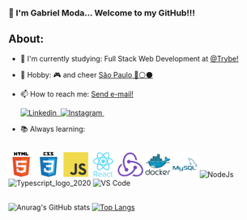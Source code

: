 ### 👋 I'm Gabriel Moda... Welcome to my GitHub!!!

<div text"center">  <h2>About:</h2>

- 🔭 I'm currently studying: Full Stack Web Development at <a href="https://www.betrybe.com/">@Trybe!</a>

- 🤔 Hobby: 🎮 and cheer <a href="https://www.instagram.com/saopaulofc/">São Paulo 🔴⚪⚫</a> 

- 📫 How to reach me: <a href="mailto:gabriel-moda@hotmail.com">Send e-mail!</a>

  <a href="https://www.linkedin.com/in/gabriel-moda/"> 
  <img    src="https://camo.githubusercontent.com/a80d00f23720d0bc9f55481cfcd77ab79e141606829cf16ec43f8cacc7741e46/68747470733a2f2f696d672e736869656c64732e696f2f62616467652f4c696e6b6564496e2d3030373742353f7374796c653d666f722d7468652d6261646765266c6f676f3d6c696e6b6564696e266c6f676f436f6c6f723d7768697465" style="width:125;height:35px" alt="Linkedin">
  <img 
  </a>
  <a href="https://www.instagram.com/gabrielmoda/"> 
  <img  src="https://camo.githubusercontent.com/b3d4671768bd0f9b6c8f410a25a96e0c5a4d135208d8910461e986f97e7985ab/68747470733a2f2f696d672e736869656c64732e696f2f62616467652f496e7374616772616d2d4534343035463f7374796c653d666f722d7468652d6261646765266c6f676f3d696e7374616772616d266c6f676f436f6c6f723d7768697465" style="width:125;height:35px" alt="Instagram">
  </a>
    <img 
- 📚 Always learning:
  </div>
 <br>
<div display"inline-block">
<img src="https://raw.githubusercontent.com/devicons/devicon/master/icons/html5/html5-original-wordmark.svg" style="width:50px;height:50px" alt="html5">
<img src="https://raw.githubusercontent.com/devicons/devicon/master/icons/css3/css3-original-wordmark.svg" style="width:50px;height:50px" alt="css3">
<img src="https://raw.githubusercontent.com/devicons/devicon/master/icons/javascript/javascript-original.svg" style="width:50px;height:50px" alt="Javascript">
<img src="https://raw.githubusercontent.com/devicons/devicon/master/icons/react/react-original-wordmark.svg" style="width:50px;height:50px" alt="React">
<img src="https://raw.githubusercontent.com/devicons/devicon/master/icons/redux/redux-original.svg" style="width:50px;height:50px" alt="Redux">  
<img src="https://raw.githubusercontent.com/devicons/devicon/master/icons/docker/docker-original-wordmark.svg" style="width:50px;height:50px" alt="docker">
<img src="https://raw.githubusercontent.com/devicons/devicon/master/icons/mysql/mysql-plain-wordmark.svg" style="width:50px;height:50px" alt="mysql">
<img src="https://walde.co/wp-content/uploads/2016/09/nodejs_logo-300x300.png" style="width:50px;height:50px" alt="NodeJs">
<img src="https://upload.wikimedia.org/wikipedia/commons/4/4c/Typescript_logo_2020.svg" style="width:50px;height:50px" alt="Typescript_logo_2020">
<img src="https://camo.githubusercontent.com/d4dcf8fd2bf82734a52774ae132c387357221a5d144ef0356e52c66a2d9f41e9/68747470733a2f2f63646e2e737667706f726e2e636f6d2f6c6f676f732f76697375616c2d73747564696f2d636f64652e737667" style="width:50px;height:50px" alt="VS Code">
<div>
<br>
 
![Anurag's GitHub stats](https://github-readme-stats.vercel.app/api?username=GabrielModa&hide=&count_private=true&show_icons=true&theme=gotham)
[![Top Langs](https://github-readme-stats.vercel.app/api/top-langs/?username=GabrielModa)](https://github.com/GabrielModa/github-readme-stats)

